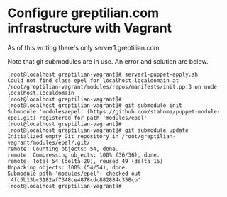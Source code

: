 # Configure greptilian.com infrastructure with Vagrant

As of this writing there's only server1.greptilian.com

Note that git submodules are in use. An error and solution are below.

    [root@localhost greptilian-vagrant]# server1-puppet-apply.sh 
    Could not find class epel for localhost.localdomain at /root/greptilian-vagrant/modules/repos/manifests/init.pp:3 on node localhost.localdomain
    [root@localhost greptilian-vagrant]# 
    [root@localhost greptilian-vagrant]# git submodule init
    Submodule 'modules/epel' (https://github.com/stahnma/puppet-module-epel.git) registered for path 'modules/epel'
    [root@localhost greptilian-vagrant]# 
    [root@localhost greptilian-vagrant]# git submodule update
    Initialized empty Git repository in /root/greptilian-vagrant/modules/epel/.git/
    remote: Counting objects: 54, done.
    remote: Compressing objects: 100% (36/36), done.
    remote: Total 54 (delta 20), reused 49 (delta 15)
    Unpacking objects: 100% (54/54), done.
    Submodule path 'modules/epel': checked out '4fc5b13bc3182af7348ce4878cdc882884c358cb'
    [root@localhost greptilian-vagrant]# 
